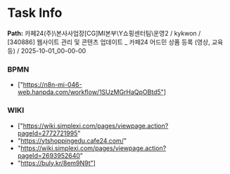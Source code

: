 # Task Info

**Path:** 카페24(주)\본사사업장\[CG]MI본부\Y쇼핑센터팀\운영2 / kykwon / [340886] 웹사이트 관리 및 콘텐츠 업데이트 _ 카페24 어드민 상품 등록 (영상, 교육 등) / 2025-10-01_00-00-00

### BPMN
- ["https://n8n-mi-046-web.hanpda.com/workflow/1SUzMGrHaQpOBtd5"]

### WIKI
- ["https://wiki.simplexi.com/pages/viewpage.action?pageId=2772721995"
- "https://ytshoppingedu.cafe24.com/"
- "https://wiki.simplexi.com/pages/viewpage.action?pageId=2693952640"
- "https://buly.kr/8em9N9t"]


